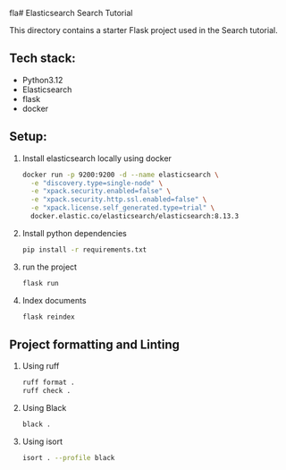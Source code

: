 fla# Elasticsearch Search Tutorial

This directory contains a starter Flask project used in the Search tutorial.

## Tech stack:

- Python3.12
- Elasticsearch
- flask
- docker


## Setup:

1) Install elasticsearch locally using docker
	```bash
	docker run -p 9200:9200 -d --name elasticsearch \
	  -e "discovery.type=single-node" \
	  -e "xpack.security.enabled=false" \
	  -e "xpack.security.http.ssl.enabled=false" \
	  -e "xpack.license.self_generated.type=trial" \
	  docker.elastic.co/elasticsearch/elasticsearch:8.13.3
	```
 
2) Install python dependencies
	```bash
	pip install -r requirements.txt	
	```

3) run the project
	```bash
	flask run
	```

4) Index documents
	```bash
	flask reindex
	```

## Project formatting and Linting

1) Using ruff 
	```bash
	ruff format .
	ruff check .
	```
2) Using Black
	```bash
	black .
	```
3) Using isort
	```bash
	isort . --profile black
 	```